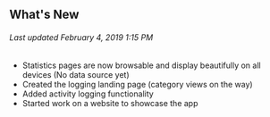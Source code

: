 ## What's New

###### *Last updated February 4, 2019 1:15 PM*

* Statistics pages are now browsable and display beautifully on all devices (No data source yet)
* Created the logging landing page (category views on the way)
* Added activity logging functionality
* Started work on a website to showcase the app
